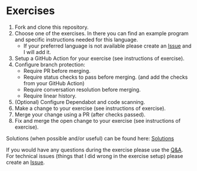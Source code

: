 # Exercises

1. Fork and clone this repository.
2. Choose one of the exercises. In there you can find an example program and specific instructions needed for this language.
    -  If your preferred language is not available please create an [Issue](https://github.com/XDoubleU/git-hub-workshop/issues) and I will add it.
4. Setup a GitHub Action for your exercise (see instructions of exercise).
5. Configure branch protection:
    - Require PR before merging.
    - Require status checks to pass before merging. (and add the checks from your GitHub Action)
    - Require conversation resolution before merging.
    - Require linear history.
6. (Optional) Configure Dependabot and code scanning.
7. Make a change to your exercise (see instructions of exercise).
8. Merge your change using a PR (after checks passed).
9. Fix and merge the open change to your exercise (see instructions of exercise).

Solutions (when possible and/or useful) can be found here: [Solutions](./solutions)

If you would have any questions during the exercise please use the [Q&A](https://github.com/XDoubleU/git-hub-workshop/discussions/categories/q-a). For technical issues (things that I did wrong in the exercise setup) please create an [Issue](https://github.com/XDoubleU/git-hub-workshop/issues).
